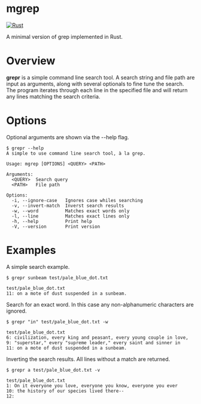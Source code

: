 # mgrep

[![Rust](https://github.com/jonduesterhoeft/mgrep/actions/workflows/rust.yml/badge.svg)](https://github.com/jonduesterhoeft/mgrep/actions/workflows/rust.yml)

A minimal version of grep implemented in Rust.

# Overview #
**grepr** is a simple command line search tool. A search string and 
file path are input as arguments, along with several optionals 
to fine tune the search. The program iterates through each line in the
specified file and will return any lines matching the search criteria.

# Options #
Optional arguments are shown via the --help flag.
```console
$ grepr --help
A simple to use command line search tool, à la grep.

Usage: mgrep [OPTIONS] <QUERY> <PATH>

Arguments:
  <QUERY>  Search query
  <PATH>   File path

Options:
  -i, --ignore-case   Ignores case whiles searching
  -v, --invert-match  Inverst search results
  -w, --word          Matches exact words only
  -l, --line          Matches exact lines only
  -h, --help          Print help
  -V, --version       Print version
```

# Examples #
A simple search example.
```console
$ grepr sunbeam test/pale_blue_dot.txt

test/pale_blue_dot.txt
11: on a mote of dust suspended in a sunbeam.
```

Search for an exact word. In this case any non-alphanumeric characters
are ignored.
```console
$ grepr "in" test/pale_blue_dot.txt -w

test/pale_blue_dot.txt
6: civilization, every king and peasant, every young couple in love, 
9: "superstar," every "supreme leader," every saint and sinner in 
11: on a mote of dust suspended in a sunbeam.

```

Inverting the search results. All lines without a match are returned.
```console
$ grepr a test/pale_blue_dot.txt -v

test/pale_blue_dot.txt
1: On it everyone you love, everyone you know, everyone you ever 
10: the history of our species lived there--
12: 

```
